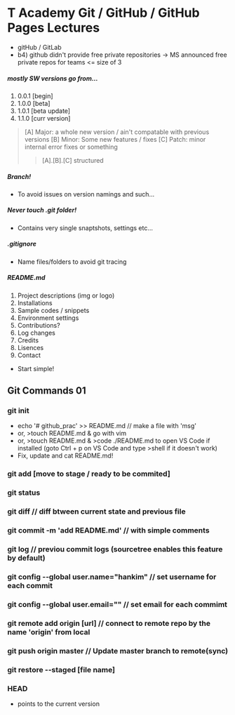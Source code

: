 T Academy Git / GitHub / GitHub Pages Lectures
====================================================
- gitHub / GitLab
- b4) github didn't provide free private repositories -> MS announced free private repos for teams <= size of 3
##### mostly SW versions go from...
1. 0.0.1 [begin]
2. 1.0.0 [beta]
3. 1.0.1 [beta update]
4. 1.1.0 [curr version]
> [A] Major: a whole new version / ain't compatable with previous versions
> [B] Minor: Some new features / fixes
> [C] Patch: minor internal error fixes or something
>> [A].[B].[C] structured

##### Branch!
- To avoid issues on version namings and such...

##### Never touch .git folder!
- Contains very single snaptshots, settings etc...
##### .gitignore
- Name files/folders to avoid git tracing
##### README.md
1. Project descriptions (img or logo)
2. Installations
3. Sample codes / snippets
4. Environment settings
5. Contributions?
6. Log changes
7. Credits
8. Lisences
9. Contact
* Start simple!

Git Commands 01
-----------------
### git init
- echo '# github_prac' >> README.md   // make a file with 'msg'
- or, >touch README.md & go with vim
- or, >touch README.md & >code ./README.md to open VS Code if installed (goto Ctrl + p on VS Code and type >shell if it doesn't work)
- Fix, update and cat README.md!
### git add   [move to stage / ready to be commited]
### git status
### git diff                      // diff btween current state and previous file
### git commit -m 'add README.md' // with simple comments
### git log                       // previou commit logs (sourcetree enables this feature by default)
### git config --global user.name="hankim"  // set username for each commit
### git config --global user.email=""       // set email for each commimt
### git remote add origin [url]   // connect to remote repo by the name 'origin' from local
### git push origin master        // Update master branch to remote(sync)
### git restore --staged [file name]
### HEAD
- points to the current version
